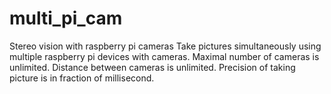 # multi_pi_cam
Stereo vision with raspberry pi cameras
Take pictures simultaneously using multiple raspberry pi devices with cameras.
Maximal number of cameras is unlimited.
Distance between cameras is unlimited.
Precision of taking picture is in fraction of millisecond.
